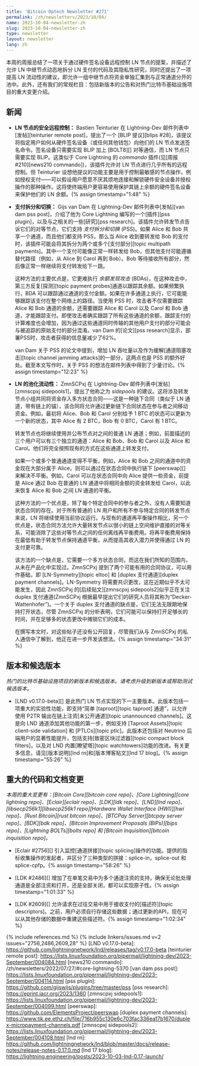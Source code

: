 ```yaml
---
title: 'Bitcoin Optech Newsletter #271'
permalink: /zh/newsletters/2023/10/04/
name: 2023-10-04-newsletter-zh
slug: 2023-10-04-newsletter-zh
type: newsletter
layout: newsletter
lang: zh
---
```

本周的周报总结了一项关于通过硬件签名设备远程控制 LN 节点的提案，并描述了允许 LN 中继节点动态地拆分 LN 支付的代码及其隐私性研究，同时还提出了一项提高 LN 流动性的建议，即允许一组中继节点将资金单独汇集到与正常通道分开的池中。此外，还有我们的常规栏目：包括新版本的公告和对热门比特币基础设施项目的重大变更介绍。

## 新闻

- **LN 节点的安全远程控制：** Bastien Teinturier 在 Lightning-Dev 邮件列表中[发帖][teinturier remote post]，提出了一个 [BLIP 提议][blips #28]，该提议将指定用户如何从硬件签名设备（或任何其他钱包）向他们的 LN 节点发送签名命令。签名设备只需要实现 BLIP 加上 [BOLT8][] 对等通信，而 LN 节点只需要实现 BLIP。这类似于 Core Lightning 的 _commando_ 插件(见[周报 #210][news210 commando])，该插件允许对 LN 节点进行几乎所有的远程控制。但 Teinturier 设想他提议的功能主要是用于控制最敏感的节点操作，例如授权支付——可以假设用户愿意不厌其烦地连接和解锁硬件安全设备并授权操作的那种操作。这将使终端用户更容易使用保护其链上余额的硬件签名设备来保护他们的 LN 余额。{% assign timestamp="1:48" %}

- **<!--payment-splitting-and-switching-->支付拆分和切换：** Gijs van Dam 在 Lightning-Dev 邮件列表中[发帖][van dam pss post]，介绍了他为 Core Lightning 编写的一个[插件][pss plugin]，以及与之相关的一些[研究][pss research]。该插件允许转发节点告诉它们的对等节点，它们支持 _支付拆分和切换_ (PSS)。如果 Alice 和 Bob 共享一个通道，而且他们都支持 PSS，那么当 Alice 收到要转发给 Bob 的支付时，该插件可能会将其拆分为两个或多个[支付部分][topic multipath payments]。其中一个支付可能像正常一样转发给 Bob，但其他支付可能遵循替代路径（例如，从 Alice 到 Carol 再到 Bob）。Bob 等待接收所有部分，然后像正常一样继续将支付转发给下一跳。

    这种方法的主要优点是，它更难执行 _余额发现攻击_ (BDAs)，在这种攻击中，第三方反复[探测][topic payment probes]通道以跟踪其余额。如果频繁执行，BDA 可以跟踪通过通道的支付金额。如果在许多通道上执行，它可能能够跟踪该支付在整个网络上的路径。当使用 PSS 时，攻击者不仅需要跟踪 Alice 和 Bob 通道的余额，还需要跟踪 Alice 和 Carol 以及 Carol 和 Bob 通道，才能跟踪支付。即使攻击者确实跟踪了所有这些通道的余额，跟踪支付的计算难度也会增加，因为通过这些通道同时传输的其他用户支付的部分可能会与被追踪的原始支付的部分混淆。van Dam 的[论文][pss research]显示，部署PSS时，攻击者获得的信息量减少了62%。

    van Dam 关于 PSS 的论文中提到，增加 LN 吞吐量以及作为缓解[通道阻塞攻击][topic channel jamming attacks]的一部分，这两点也是 PSS 的额外好处。截至本文写作时，关于 PSS 的想法在邮件列表中得到了少量讨论。{% assign timestamp="12:23" %}

- **<!--pooled-liquidity-for-ln-->LN 的池化流动性：** ZmnSCPxj 在 Lightning-Dev 邮件列表中[发帖][zmnscpxj sidepools1]，提出了他称之为 _sidepools_ 的建议。这将涉及转发节点小组共同将资金存入多方状态合同——这是一种链下合同（类似于 LN 通道，带有链上的锚），该合同将允许通过更新链下合同状态在参与者之间移动资金。例如，最初将 Alice、Bob 和 Carol 分别给予 1 BTC 的状态可以更新为一个新的状态，其中 Alice 有 2 BTC，Bob 有 0 BTC，Carol 有 1 BTC。

    转发节点也将继续使用并公布节点对之间的普通 LN 通道；例如，前面描述的三个用户可以有三个独立的通道：Alice 和 Bob、Bob 和 Carol 以及 Alice 和 Carol。他们将完全按照现有的方式在这些通道上转发支付。

    如果一个或多个普通通道变得不平衡，例如，Alice 和 Bob 之间的通道中的资金现在大部分属于 Alice，则可以通过在状态合同中执行链下 [peerswap][] 来解决不平衡。例如，Carol 可以在状态合同中向 Alice 提供一些资金，前提是 Alice 通过 Bob 在普通的 LN 通道中将相同金额的资金转发给 Carol，以此来恢复 Alice 和 Bob 之间 LN 通道的平衡。

    这种方法的一个优点是，除了每个特定合同中的参与者之外，没有人需要知道状态合同的存在。对于所有普通的 LN 用户和所有不参与特定合同的转发节点来说，LN 将继续使用当前协议运行。与现有的通道再平衡操作相比，另一个优点是，状态合同方法允许大量转发节点以很小的链上空间维护直接的对等关系，可能消除了这些对等节点之间的任何离线再平衡费用。将再平衡费用保持在最低有助于转发节点保持通道平衡，从而提高其收入潜力并使得通过 LN 的支付更可靠。

    该方法的一个缺点是，它需要一个多方状态合同，而这在我们所知的范围内，从未在产品化中实现过。ZmnSCPxj 提到了两个可能有用的合同协议，可以用作基础，即 [LN-Symmetry][topic eltoo] 和 [duplex 支付通道][duplex payment channels]。LN-Symmetry 将需要共识更改，这在近期似乎不太可能发生，因此 ZmnSCPxj 的[后续贴文][zmnscpxj sidepools2]似乎正在关注 duplex 支付通道(ZmnSCPxj 根据最早提出它们的研究人员将其称为“Decker-Wattenhofer”)。一个关于 duplex 支付通道的缺点是，它们无法无限期地保持打开状态，尽管 ZmnSCPxj 的分析表明，它们可能可以保持打开足够长的时间，并在足够多的状态更改中摊销它们的成本。

    在撰写本文时，对这些帖子还没有公开回复，尽管我们从与 ZmnSCPxj 的私人通信中了解到，他正在进一步开发该想法。{% assign timestamp="34:31" %}

## 版本和候选版本

*热门的比特币基础设施项目的新版本和候选版本。请考虑升级到新版本或帮助测试候选版本。*

- [LND v0.17.0-beta][] 是此热门 LN 节点实现的下一主要版本。此版本包括一项重大的实验性功能，即支持“简单 [taproot][topic taproot] 通道”，以允许使用 P2TR 输出在链上注资[未公开通道][topic unannounced channels]。这是向 LND 通道添加其他功能的第一步，例如支持 [Taproot Assets][topic client-side validation] 和 [PTLCs][topic ptlc]。此版本还包括对 Neutrino 后端用户的显著性能提升，包括支持[致密区块过滤器][topic compact block filters]，以及对 LND 内置[瞭望塔][topic watchtowers]功能的改进。有关更多信息，请见[版本说明][lnd rn]和[版本博客贴文][lnd 17 blog]。{% assign timestamp="55:26" %}

## 重大的代码和文档变更

*本周的重大变更有：[Bitcoin Core][bitcoin core repo]、[Core Lightning][core lightning repo]、[Eclair][eclair repo]、[LDK][ldk repo]、[LND][lnd repo]、[libsecp256k1][libsecp256k1 repo][Hardware Wallet Interface (HWI)][hwi repo]、[Rust Bitcoin][rust bitcoin repo]、[BTCPay Server][btcpay server repo]、[BDK][bdk repo]、[Bitcoin Improvement Proposals (BIPs)][bips repo]、[Lightning BOLTs][bolts repo] 和 [Bitcoin Inquisition][bitcoin inquisition repo]。*

- [Eclair #2756][] 引入监控[通道拼接][topic splicing]操作的功能。提供的指标收集操作的发起者，并区分了三种类型的拼接：splice-in，splice-out 和 splice-cpfp。{% assign timestamp="58:26" %}

- [LDK #2486][] 增加了在单笔交易中为多个通道注资的支持，确保无论批处理通道是全部注资和打开，还是全部关闭，都可以实现原子性。{% assign timestamp="1:01:33" %}

- [LDK #2609][] 允许请求在过往交易中用于接收支付的[描述符][topic descriptors]。之前，用户必须自行存储这些数据；通过更新的API，现在可以从其他存储的数据中重建这些描述符。{% assign timestamp="1:02:34" %}

{% include references.md %}
{% include linkers/issues.md v=2 issues="2756,2486,2609,28" %}
[LND v0.17.0-beta]: https://github.com/lightningnetwork/lnd/releases/tag/v0.17.0-beta
[teinturier remote post]: https://lists.linuxfoundation.org/pipermail/lightning-dev/2023-September/004084.html
[news210 commando]: /zh/newsletters/2022/07/27/#core-lightning-5370
[van dam pss post]: https://lists.linuxfoundation.org/pipermail/lightning-dev/2023-September/004114.html
[pss plugin]: https://github.com/gijswijs/plugins/tree/master/pss
[pss research]: https://eprint.iacr.org/2023/1360
[zmnscpxj sidepools1]: https://lists.linuxfoundation.org/pipermail/lightning-dev/2023-September/004099.html
[peerswap]: https://github.com/ElementsProject/peerswap
[duplex payment channels]: https://www.tik.ee.ethz.ch/file/716b955c130e6c703fac336ea17b1670/duplex-micropayment-channels.pdf
[zmnscpxj sidepools2]: https://lists.linuxfoundation.org/pipermail/lightning-dev/2023-September/004108.html
[lnd rn]: https://github.com/lightningnetwork/lnd/blob/master/docs/release-notes/release-notes-0.17.0.md
[lnd 17 blog]: https://lightning.engineering/posts/2023-10-03-lnd-0.17-launch/
